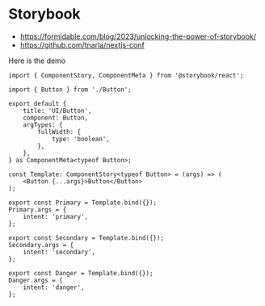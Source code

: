 # Storybook

- <https://formidable.com/blog/2023/unlocking-the-power-of-storybook/>
- <https://github.com/tnarla/nextjs-conf>

Here is the demo

```tsx
import { ComponentStory, ComponentMeta } from '@storybook/react';

import { Button } from './Button';

export default {
	title: 'UI/Button',
	component: Button,
	argTypes: {
		fullWidth: {
			type: 'boolean',
		},
	},
} as ComponentMeta<typeof Button>;

const Template: ComponentStory<typeof Button> = (args) => (
	<Button {...args}>Button</Button>
);

export const Primary = Template.bind({});
Primary.args = {
	intent: 'primary',
};

export const Secondary = Template.bind({});
Secondary.args = {
	intent: 'secondary',
};

export const Danger = Template.bind({});
Danger.args = {
	intent: 'danger',
};

```
